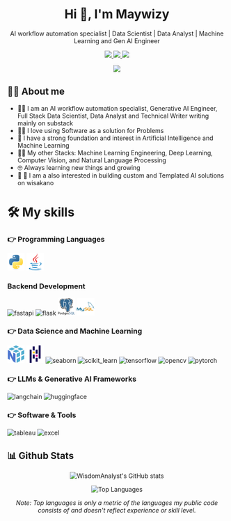 
<h1 align="center">Hi 👋, I'm Maywizy</h1>
<div align="center">
  <p>AI workflow automation specialist | Data Scientist | Data Analyst | Machine Learning and Gen AI Engineer</p>
  
  <p>
    <a href="https://substack.com/@wisdomakano" target="_blank">
      <img src="https://img.shields.io/badge/Substack-FF6719?style=for-the-badge&logo=substack&logoColor=white" />
    </a>
    <a href="https://www.tiktok.com/@wisakano" target="_blank">
      <img src="https://img.shields.io/badge/TikTok-000000?style=for-the-badge&logo=tiktok&logoColor=white" />
    </a>
    <a href="https://www.linkedin.com/in/wisdomanalyst" target="_blank">
      <img src="https://img.shields.io/badge/LinkedIn-0077B5?style=for-the-badge&logo=linkedin&logoColor=white" />
    </a>
  </p>
</div>
<p align="center">
  <img src="https://media.giphy.com/media/qgQUggAC3Pfv687qPC/giphy.gif" width="300"/>
</p>

## 💁‍♂ About me
- 🧑‍💻 I am an AI workflow automation specialist, Generative AI Engineer, Full Stack Data Scientist, Data Analyst and Technical Writer writing mainly on substack
- 🧑‍💻 I love using Software as a solution for Problems
- 📝 I have a strong foundation and interest in Artificial Intelligence and Machine Learning
- 🧑‍🎓 My other Stacks: Machine Learning Engineering, Deep Learning, Computer Vision, and Natural Language Processing
- 🤓 Always learning new things and growing
- 🎹 🎷 I am a also interested in building custom and Templated AI solutions on wisakano
  
# 🛠 My skills

### 👉 Programming Languages
<p align="left">
  <img src="https://raw.githubusercontent.com/devicons/devicon/master/icons/python/python-original.svg" alt="python" width="40" height="40"/>
  <img src="https://raw.githubusercontent.com/devicons/devicon/master/icons/java/java-original.svg" alt="java" width="40" height="40"/>
</p>

### Backend Development
<p align="left">
  <img src="https://cdn.worldvectorlogo.com/logos/fastapi.svg" alt="fastapi" width="40" height="40"/>
  <img src="https://www.vectorlogo.zone/logos/pocoo_flask/pocoo_flask-icon.svg" alt="flask" width="40" height="40"/>
  <img src="https://raw.githubusercontent.com/devicons/devicon/master/icons/postgresql/postgresql-original-wordmark.svg" alt="postgresql" width="40" height="40"/>
  <img src="https://raw.githubusercontent.com/devicons/devicon/master/icons/mysql/mysql-original-wordmark.svg" alt="mysql" width="40" height="40"/>
</p>

### 👉 Data Science and Machine Learning
<p align="left">
  <img src="https://raw.githubusercontent.com/devicons/devicon/master/icons/numpy/numpy-original.svg" alt="numpy" width="40" height="40"/>
  <img src="https://raw.githubusercontent.com/devicons/devicon/master/icons/pandas/pandas-original.svg" alt="pandas" width="40" height="40"/>
  <img src="https://seaborn.pydata.org/_images/logo-mark-lightbg.svg" alt="seaborn" width="40" height="40"/>
  <img src="https://upload.wikimedia.org/wikipedia/commons/0/05/Scikit_learn_logo_small.svg" alt="scikit_learn" width="40" height="40"/>
  <img src="https://www.vectorlogo.zone/logos/tensorflow/tensorflow-icon.svg" alt="tensorflow" width="40" height="40"/>
  <img src="https://www.vectorlogo.zone/logos/opencv/opencv-icon.svg" alt="opencv" width="40" height="40"/>
  <img src="https://www.vectorlogo.zone/logos/pytorch/pytorch-icon.svg" alt="pytorch" width="40" height="40"/>
</p>

### 👉 LLMs & Generative AI Frameworks
<p align="left">
  <img src="https://raw.githubusercontent.com/langchain-ai/langchain/master/.github/assets/langchain_icon.png" alt="langchain" width="40" height="40"/>
  <img src="https://huggingface.co/front/assets/huggingface_logo.svg" alt="huggingface" width="40" height="40"/>
</p>

### 👉 Software & Tools
<p align="left">
  <img src="https://www.tableau.com/sites/default/files/2022-04/TableauLogo_RGB.png" alt="tableau" width="70" height="40"/>
  <img src="https://upload.wikimedia.org/wikipedia/commons/3/34/Microsoft_Office_Excel_%282019%E2%80%93present%29.svg" alt="excel" width="40" height="40"/>
</p>

## 📊 Github Stats
<p align="center">
  <img src="https://github-readme-stats.vercel.app/api?username=WisdomAnalyst&show_icons=true&theme=radical" alt="WisdomAnalyst's GitHub stats"/>
</p>

<p align="center">
  <img src="https://github-readme-stats.vercel.app/api/top-langs/?username=WisdomAnalyst&layout=compact&theme=radical" alt="Top Languages"/>
</p>

<p align="center">
  <i>Note: Top languages is only a metric of the languages my public code consists of and doesn't reflect experience or skill level.</i>
</p>
